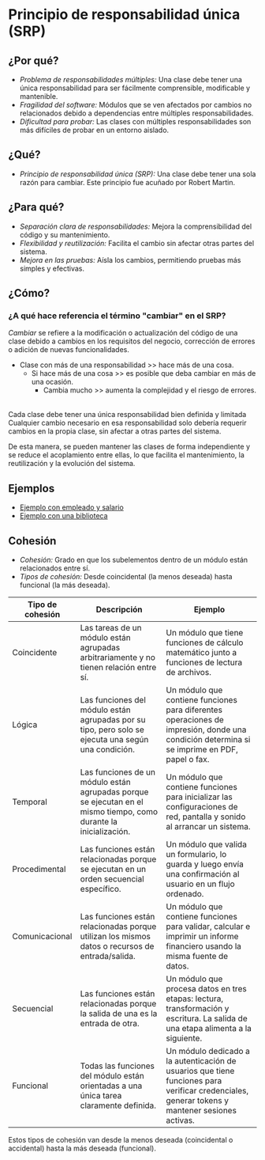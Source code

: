 # Principio de responsabilidad única (SRP)

## ¿Por qué?

- *Problema de responsabilidades múltiples:* Una clase debe tener una única responsabilidad para ser fácilmente comprensible, modificable y mantenible.
- *Fragilidad del software:* Módulos que se ven afectados por cambios no relacionados debido a dependencias entre múltiples responsabilidades.
- *Dificultad para probar:* Las clases con múltiples responsabilidades son más difíciles de probar en un entorno aislado.

## ¿Qué?

- *Principio de responsabilidad única (SRP):* Una clase debe tener una sola razón para cambiar. Este principio fue acuñado por Robert Martin.
 
## ¿Para qué?

- *Separación clara de responsabilidades:* Mejora la comprensibilidad del código y su mantenimiento.
- *Flexibilidad y reutilización:* Facilita el cambio sin afectar otras partes del sistema.
- *Mejora en las pruebas:* Aísla los cambios, permitiendo pruebas más simples y efectivas.

## ¿Cómo?

### ¿A qué hace referencia el término "cambiar" en el SRP?

*Cambiar* se refiere a la modificación o actualización del código de una clase debido a cambios en los requisitos del negocio, corrección de errores o adición de nuevas funcionalidades.

- Clase con más de una responsabilidad >> hace más de una cosa. 
  - Si hace más de una cosa >> es posible que deba cambiar en más de una ocasión.
     - Cambia mucho >> aumenta la complejidad y el riesgo de errores.

||
|-|
Cada clase debe tener una única responsabilidad bien definida y limitada
Cualquier cambio necesario en esa responsabilidad solo debería requerir cambios en la propia clase, sin afectar a otras partes del sistema.

De esta manera, se pueden mantener las clases de forma independiente y se reduce el acoplamiento entre ellas, lo que facilita el mantenimiento, la reutilización y la evolución del sistema.

## Ejemplos

- [Ejemplo con empleado y salario](SOLID_S_ejemplosEmpleadoSalario.md)
- [Ejemplo con una biblioteca](SOLID_S_ejemploBibliotecaPrestamo.md)


## Cohesión

- *Cohesión:* Grado en que los subelementos dentro de un módulo están relacionados entre sí.
- *Tipos de cohesión:* Desde coincidental (la menos deseada) hasta funcional (la más deseada).

|Tipo de cohesión|Descripción|Ejemplo|
|-|-|-|
|Coincidente   | Las tareas de un módulo están agrupadas arbitrariamente y no tienen relación entre sí. | Un módulo que tiene funciones de cálculo matemático junto a funciones de lectura de archivos. |
|Lógica        | Las funciones del módulo están agrupadas por su tipo, pero solo se ejecuta una según una condición. | Un módulo que contiene funciones para diferentes operaciones de impresión, donde una condición determina si se imprime en PDF, papel o fax. |
|Temporal      | Las funciones de un módulo están agrupadas porque se ejecutan en el mismo tiempo, como durante la inicialización. | Un módulo que contiene funciones para inicializar las configuraciones de red, pantalla y sonido al arrancar un sistema. |
|Procedimental | Las funciones están relacionadas porque se ejecutan en un orden secuencial específico. | Un módulo que valida un formulario, lo guarda y luego envía una confirmación al usuario en un flujo ordenado. |
|Comunicacional| Las funciones están relacionadas porque utilizan los mismos datos o recursos de entrada/salida. | Un módulo que contiene funciones para validar, calcular e imprimir un informe financiero usando la misma fuente de datos. |
|Secuencial    | Las funciones están relacionadas porque la salida de una es la entrada de otra.    | Un módulo que procesa datos en tres etapas: lectura, transformación y escritura. La salida de una etapa alimenta a la siguiente. |
|Funcional     | Todas las funciones del módulo están orientadas a una única tarea claramente definida. | Un módulo dedicado a la autenticación de usuarios que tiene funciones para verificar credenciales, generar tokens y mantener sesiones activas. |

Estos tipos de cohesión van desde la menos deseada (coincidental o accidental) hasta la más deseada (funcional).
